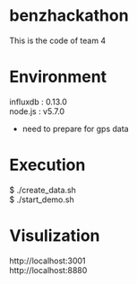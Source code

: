 # benzhackathon
This is the code of team 4

# Environment
influxdb : 0.13.0  
node.js : v5.7.0
+ need to prepare for gps data

# Execution
$ ./create_data.sh  
$ ./start_demo.sh

# Visulization
http://localhost:3001  
http://localhost:8880